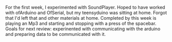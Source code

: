 For the first week, I experimented with SoundPlayer. Hoped to have worked with ofArduino and OfSerial, but my teensyduino was sitting at home. Forgot that I'd left that and other materials at home. Completed by this week is playing an Mp3 and starting and stopping with a press of the spacebar. Goals for next review: experinented with communicating with the arduino and preparing data to be communicated with it.
